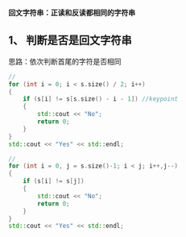 **回文字符串：正读和反读都相同的字符串**
## 1、 判断是否是回文字符串

思路：依次判断首尾的字符是否相同
```cpp
//
for (int i = 0; i < s.size() / 2; i++)
{
	if (s[i] != s[s.size() - i - 1]) //keypoint
	{
		std::cout << "No";
		return 0;
	}			
}
std::cout << "Yes" << std::endl;

//
for (int i = 0, j = s.size()-1; i < j; i++,j--)
{
	if (s[i] != s[j])
	{
		std::cout << "No";
		return 0;
	}			
}
std::cout << "Yes" << std::endl;

```